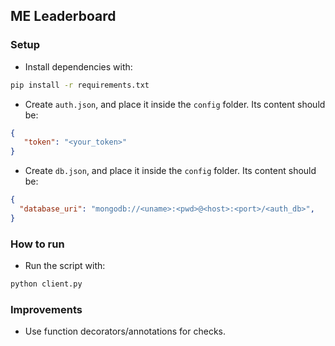 ## ME Leaderboard

### Setup

- Install dependencies with:

```bash
pip install -r requirements.txt
```

- Create `auth.json`, and place it inside the `config` folder. Its content should be:

```json
{
   "token": "<your_token>"
}
```

- Create `db.json`, and place it inside the `config` folder. Its content should be:

```json
{
  "database_uri": "mongodb://<uname>:<pwd>@<host>:<port>/<auth_db>",
}
```

### How to run

- Run the script with:

```bash
python client.py
```

### Improvements

- Use function decorators/annotations for checks.